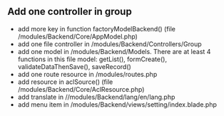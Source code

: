 ## Add one controller in group
- add more key in function factoryModelBackend() (file /modules/Backend/Core/AppModel.php)
- add one file controller in /modules/Backend/Controllers/Group
- add one model in /modules/Backend/Models. There are at least 4 functions in this file model:
getList(), formCreate(), validateDataThenSave(), saveRecord()
- add one route resource in /modules/routes.php
- add resource in aclSource() (file /modules/Backend/Core/AclResource.php)
- add translate in //modules/Backend/lang/en/lang.php
- add menu item in /modules/Backend/views/setting/index.blade.php